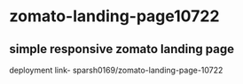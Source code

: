 # zomato-landing-page10722

## simple responsive zomato landing page

deployment link- sparsh0169/zomato-landing-page-10722
